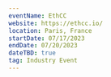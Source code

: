 ```yaml
---
eventName: EthCC
website: https://ethcc.io/
location: Paris, France
startDate: 07/17/2023
endDate: 07/20/2023
dateTBD: true
tag: Industry Event
---
```

